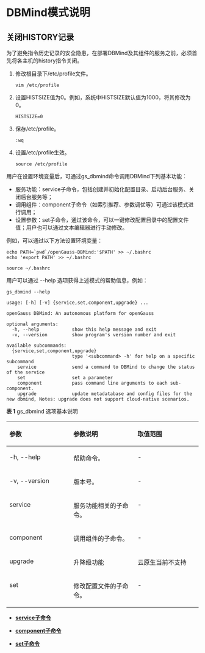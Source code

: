 # DBMind模式说明<a name="ZH-CN_TOPIC_0000002293420721"></a>

## 关闭HISTORY记录<a name="zh-cn_topic_0000002242300241_section13607179203719"></a>

为了避免指令历史记录的安全隐患，在部署DBMind及其组件的服务之前，必须首先将各主机的history指令关闭。

1.  修改根目录下/etc/profile文件。

    ```
    vim /etc/profile
    ```

2.  设置HISTSIZE值为0。例如，系统中HISTSIZE默认值为1000，将其修改为0。

    ```
    HISTSIZE=0
    ```

3.  保存/etc/profile。

    ```
    :wq
    ```

4.  设置/etc/profile生效。

    ```
    source /etc/profile
    ```

用户在设置环境变量后，可通过gs\_dbmind命令调用DBMind下列基本功能：

-   服务功能：service子命令，包括创建并初始化配置目录、启动后台服务、关闭后台服务等；
-   调用组件：component子命令（如索引推荐、参数调优等）可通过该模式进行调用；
-   设置参数：set子命令，通过该命令，可以一键修改配置目录中的配置文件值；用户也可以通过文本编辑器进行手动修改。

例如，可以通过以下方法设置环境变量：

```
echo PATH=`pwd`/openGauss-DBMind:'$PATH' >> ~/.bashrc
echo 'export PATH' >> ~/.bashrc 

source ~/.bashrc
```

用户可以通过 --help 选项获得上述模式的帮助信息，例如：

```
gs_dbmind --help
```

```
usage: [-h] [-v] {service,set,component,upgrade} ...

openGauss DBMind: An autonomous platform for openGauss

optional arguments:
  -h, --help            show this help message and exit
  -v, --version         show program's version number and exit

available subcommands:
  {service,set,component,upgrade}
                        type '<subcommand> -h' for help on a specific subcommand
    service             send a command to DBMind to change the status of the service
    set                 set a parameter
    component           pass command line arguments to each sub-component.
    upgrade             update metadatabase and config files for the new dbmind, Notes: upgrade does not support cloud-native scenarios.
```

**表 1**  gs\_dbmind 选项基本说明

<a name="zh-cn_topic_0000002242300241_table228121144819"></a>
<table><thead align="left"><tr id="zh-cn_topic_0000002242300241_row172811194811"><th class="cellrowborder" valign="top" width="33.3033303330333%" id="mcps1.2.4.1.1"><p id="zh-cn_topic_0000002242300241_p7281141184818"><a name="zh-cn_topic_0000002242300241_p7281141184818"></a><a name="zh-cn_topic_0000002242300241_p7281141184818"></a>参数</p>
</th>
<th class="cellrowborder" valign="top" width="33.36333633363336%" id="mcps1.2.4.1.2"><p id="zh-cn_topic_0000002242300241_p1928151114811"><a name="zh-cn_topic_0000002242300241_p1928151114811"></a><a name="zh-cn_topic_0000002242300241_p1928151114811"></a>参数说明</p>
</th>
<th class="cellrowborder" valign="top" width="33.33333333333333%" id="mcps1.2.4.1.3"><p id="zh-cn_topic_0000002242300241_p19281114488"><a name="zh-cn_topic_0000002242300241_p19281114488"></a><a name="zh-cn_topic_0000002242300241_p19281114488"></a>取值范围</p>
</th>
</tr>
</thead>
<tbody><tr id="zh-cn_topic_0000002242300241_row52810164812"><td class="cellrowborder" valign="top" width="33.3033303330333%" headers="mcps1.2.4.1.1 "><p id="zh-cn_topic_0000002242300241_p7940121011519"><a name="zh-cn_topic_0000002242300241_p7940121011519"></a><a name="zh-cn_topic_0000002242300241_p7940121011519"></a>-h, --help</p>
</td>
<td class="cellrowborder" valign="top" width="33.36333633363336%" headers="mcps1.2.4.1.2 "><p id="zh-cn_topic_0000002242300241_p17945141410512"><a name="zh-cn_topic_0000002242300241_p17945141410512"></a><a name="zh-cn_topic_0000002242300241_p17945141410512"></a>帮助命令。</p>
</td>
<td class="cellrowborder" valign="top" width="33.33333333333333%" headers="mcps1.2.4.1.3 "><p id="zh-cn_topic_0000002242300241_p76275142302"><a name="zh-cn_topic_0000002242300241_p76275142302"></a><a name="zh-cn_topic_0000002242300241_p76275142302"></a>-</p>
</td>
</tr>
<tr id="zh-cn_topic_0000002242300241_row6281141134812"><td class="cellrowborder" valign="top" width="33.3033303330333%" headers="mcps1.2.4.1.1 "><p id="zh-cn_topic_0000002242300241_p1349818310513"><a name="zh-cn_topic_0000002242300241_p1349818310513"></a><a name="zh-cn_topic_0000002242300241_p1349818310513"></a>-v, --version</p>
</td>
<td class="cellrowborder" valign="top" width="33.36333633363336%" headers="mcps1.2.4.1.2 "><p id="zh-cn_topic_0000002242300241_p142813134819"><a name="zh-cn_topic_0000002242300241_p142813134819"></a><a name="zh-cn_topic_0000002242300241_p142813134819"></a>版本号。</p>
</td>
<td class="cellrowborder" valign="top" width="33.33333333333333%" headers="mcps1.2.4.1.3 "><p id="zh-cn_topic_0000002242300241_p12626714113016"><a name="zh-cn_topic_0000002242300241_p12626714113016"></a><a name="zh-cn_topic_0000002242300241_p12626714113016"></a>-</p>
</td>
</tr>
<tr id="zh-cn_topic_0000002242300241_row1028116154811"><td class="cellrowborder" valign="top" width="33.3033303330333%" headers="mcps1.2.4.1.1 "><p id="zh-cn_topic_0000002242300241_p1328141124810"><a name="zh-cn_topic_0000002242300241_p1328141124810"></a><a name="zh-cn_topic_0000002242300241_p1328141124810"></a>service</p>
</td>
<td class="cellrowborder" valign="top" width="33.36333633363336%" headers="mcps1.2.4.1.2 "><p id="zh-cn_topic_0000002242300241_p72818194810"><a name="zh-cn_topic_0000002242300241_p72818194810"></a><a name="zh-cn_topic_0000002242300241_p72818194810"></a>服务功能相关的子命令。</p>
</td>
<td class="cellrowborder" valign="top" width="33.33333333333333%" headers="mcps1.2.4.1.3 "><p id="zh-cn_topic_0000002242300241_p2062671473019"><a name="zh-cn_topic_0000002242300241_p2062671473019"></a><a name="zh-cn_topic_0000002242300241_p2062671473019"></a>-</p>
</td>
</tr>
<tr id="zh-cn_topic_0000002242300241_row1428110116489"><td class="cellrowborder" valign="top" width="33.3033303330333%" headers="mcps1.2.4.1.1 "><p id="zh-cn_topic_0000002242300241_p15281151134811"><a name="zh-cn_topic_0000002242300241_p15281151134811"></a><a name="zh-cn_topic_0000002242300241_p15281151134811"></a>component</p>
</td>
<td class="cellrowborder" valign="top" width="33.36333633363336%" headers="mcps1.2.4.1.2 "><p id="zh-cn_topic_0000002242300241_p1728171134816"><a name="zh-cn_topic_0000002242300241_p1728171134816"></a><a name="zh-cn_topic_0000002242300241_p1728171134816"></a>调用组件的子命令。</p>
</td>
<td class="cellrowborder" valign="top" width="33.33333333333333%" headers="mcps1.2.4.1.3 "><p id="zh-cn_topic_0000002242300241_p196256146304"><a name="zh-cn_topic_0000002242300241_p196256146304"></a><a name="zh-cn_topic_0000002242300241_p196256146304"></a>-</p>
</td>
</tr>
<tr id="row11348171519713"><td class="cellrowborder" valign="top" width="33.3033303330333%" headers="mcps1.2.4.1.1 "><p id="p10348215077"><a name="p10348215077"></a><a name="p10348215077"></a>upgrade</p>
</td>
<td class="cellrowborder" valign="top" width="33.36333633363336%" headers="mcps1.2.4.1.2 "><p id="p1234810159714"><a name="p1234810159714"></a><a name="p1234810159714"></a>升降级功能</p>
</td>
<td class="cellrowborder" valign="top" width="33.33333333333333%" headers="mcps1.2.4.1.3 "><p id="p1134817151375"><a name="p1134817151375"></a><a name="p1134817151375"></a>云原生当前不支持</p>
</td>
</tr>
<tr id="zh-cn_topic_0000002242300241_row1928113114489"><td class="cellrowborder" valign="top" width="33.3033303330333%" headers="mcps1.2.4.1.1 "><p id="zh-cn_topic_0000002242300241_p151167279507"><a name="zh-cn_topic_0000002242300241_p151167279507"></a><a name="zh-cn_topic_0000002242300241_p151167279507"></a>set</p>
</td>
<td class="cellrowborder" valign="top" width="33.36333633363336%" headers="mcps1.2.4.1.2 "><p id="zh-cn_topic_0000002242300241_p1115152711506"><a name="zh-cn_topic_0000002242300241_p1115152711506"></a><a name="zh-cn_topic_0000002242300241_p1115152711506"></a>修改配置文件的子命令。</p>
</td>
<td class="cellrowborder" valign="top" width="33.33333333333333%" headers="mcps1.2.4.1.3 "><p id="zh-cn_topic_0000002242300241_p36245148307"><a name="zh-cn_topic_0000002242300241_p36245148307"></a><a name="zh-cn_topic_0000002242300241_p36245148307"></a>-</p>
</td>
</tr>
</tbody>
</table>

-   **[service子命令](service子命令.md)**  

-   **[component子命令](component子命令.md)**  

-   **[set子命令](set子命令.md)**  


